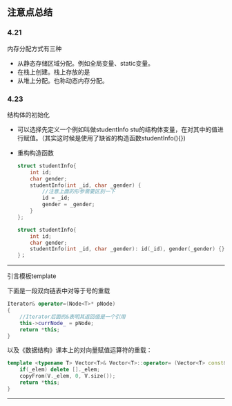 ## 注意点总结

### 4.21

内存分配方式有三种

- 从静态存储区域分配。例如全局变量、static变量。
- 在栈上创建。栈上存放的是
- 从堆上分配。也称动态内存分配。

### 4.23

结构体的初始化

- 可以选择先定义一个例如叫做studentInfo stu的结构体变量，在对其中的值进行赋值。（其实这时候是使用了缺省的构造函数studentInfo(){})

- 重构构造函数

  ```cpp
  struct studentInfo{
      int id;
      char gender;
      studentInfo(int _id, char _gender) {
          //注意上面的形参需要区别一下
          id = _id;
          gender = _gender;
      }
  };
  ```

  ```c++
  struct studentInfo{
      int id;
      char gender;
      studentInfo(int _id, char _gender): id(_id), gender(_gender) {}
  }；
  ```


---

引言模板template

下面是一段双向链表中对等于号的重载

```cpp
Iterator& operator=(Node<T>* pNode)
{
    //Iterator后面的&表明其返回值是一个引用
    this->currNode_ = pNode;
    return *this;
}
```

以及《数据结构》课本上的对向量赋值运算符的重载：

```cpp
template <typename T> Vector<T>& Vector<T>::operator= (Vector<T> const& V) {
    if(_elem) delete []._elem;
    copyFrom(V._elem, 0, V.size());
    return *this;
}
```

---



